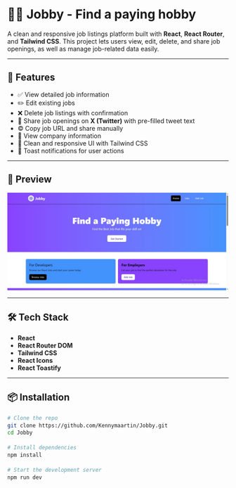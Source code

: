 # 🧑‍💼 Jobby - Find a paying hobby

A clean and responsive job listings platform built with **React**, **React Router**, and **Tailwind CSS**. This project lets users view, edit, delete, and share job openings, as well as manage job-related data easily.

---

## 🚀 Features

- ✅ View detailed job information
- ✏️ Edit existing jobs
- ❌ Delete job listings with confirmation
- 📢 Share job openings on **X (Twitter)** with pre-filled tweet text
- © Copy job URL and share manually
- 🔎 View company information
- 📍 Clean and responsive UI with Tailwind CSS
- 🍞 Toast notifications for user actions

---

## 📸 Preview

![JobbyPage Screenshot](./public/jobbypage.jpg)

---

## 🛠️ Tech Stack

- **React**
- **React Router DOM**
- **Tailwind CSS**
- **React Icons**
- **React Toastify**

---

## 📦 Installation

```bash
# Clone the repo
git clone https://github.com/Kennymaartin/Jobby.git
cd Jobby

# Install dependencies
npm install

# Start the development server
npm run dev
